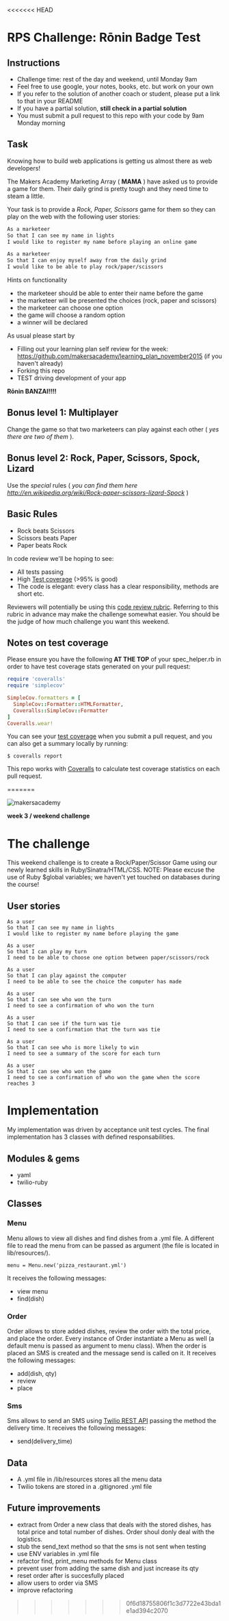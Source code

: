 <<<<<<< HEAD
# RPS Challenge: Rōnin Badge Test

Instructions
-------

* Challenge time: rest of the day and weekend, until Monday 9am
* Feel free to use google, your notes, books, etc. but work on your own
* If you refer to the solution of another coach or student, please put a link to that in your README
* If you have a partial solution, **still check in a partial solution**
* You must submit a pull request to this repo with your code by 9am Monday morning

Task 
----

Knowing how to build web applications is getting us almost there as web developers!

The Makers Academy Marketing Array ( **MAMA** ) have asked us to provide a game for them. Their daily grind is pretty tough and they need time to steam a little.

Your task is to provide a _Rock, Paper, Scissors_ game for them so they can play on the web with the following user stories:

```sh
As a marketeer
So that I can see my name in lights
I would like to register my name before playing an online game

As a marketeer
So that I can enjoy myself away from the daily grind
I would like to be able to play rock/paper/scissors
```

Hints on functionality

- the marketeer should be able to enter their name before the game
- the marketeer will be presented the choices (rock, paper and scissors)
- the marketeer can choose one option
- the game will choose a random option
- a winner will be declared


As usual please start by

* Filling out your learning plan self review for the week: https://github.com/makersacademy/learning_plan_november2015 (if you haven't already)
* Forking this repo
* TEST driving development of your app

**Rōnin BANZAI!!!!**

## Bonus level 1: Multiplayer

Change the game so that two marketeers can play against each other ( _yes there are two of them_ ).

## Bonus level 2: Rock, Paper, Scissors, Spock, Lizard

Use the _special_ rules ( _you can find them here http://en.wikipedia.org/wiki/Rock-paper-scissors-lizard-Spock_ )

## Basic Rules

- Rock beats Scissors
- Scissors beats Paper
- Paper beats Rock

In code review we'll be hoping to see:

* All tests passing
* High [Test coverage](https://github.com/makersacademy/course/blob/master/pills/test_coverage.md) (>95% is good)
* The code is elegant: every class has a clear responsibility, methods are short etc. 

Reviewers will potentially be using this [code review rubric](docs/review.md).  Referring to this rubric in advance may make the challenge somewhat easier.  You should be the judge of how much challenge you want this weekend.

Notes on test coverage
----------------------

Please ensure you have the following **AT THE TOP** of your spec_helper.rb in order to have test coverage stats generated
on your pull request:

```ruby
require 'coveralls'
require 'simplecov'

SimpleCov.formatters = [
  SimpleCov::Formatter::HTMLFormatter,
  Coveralls::SimpleCov::Formatter
]
Coveralls.wear! 
```

You can see your [test coverage](https://github.com/makersacademy/course/blob/master/pills/test_coverage.md) when you submit a pull request, and you can also get a summary locally by running:

```
$ coveralls report
```

This repo works with [Coveralls](https://coveralls.io/) to calculate test coverage statistics on each pull request.

=======

![makersacademy](media/ma_logo.png)

**week 3 / weekend challenge**

# The challenge

This weekend challenge is to create a Rock/Paper/Scissor Game using our newly learned skills in Ruby/Sinatra/HTML/CSS.
NOTE: Please excuse the use of Ruby $global variables; we haven't yet touched on databases during the course!

## User stories

```
As a user
So that I can see my name in lights
I would like to register my name before playing the game

As a user
So that I can play my turn
I need to be able to choose one option between paper/scissors/rock

As a user
So that I can play against the computer
I need to be able to see the choice the computer has made

As a user
So that I can see who won the turn
I need to see a confirmation of who won the turn

As a user
So that I can see if the turn was tie
I need to see a confirmation that the turn was tie

As a user
So that I can see who is more likely to win
I need to see a summary of the score for each turn

As a user
So that I can see who won the game
I need to see a confirmation of who won the game when the score reaches 3

```

# Implementation

My implementation was driven by acceptance unit test cycles. The final implementation has 3 classes with defined responsabilities.

## Modules & gems

* yaml
* twilio-ruby


## Classes

### Menu

Menu allows to view all dishes and find dishes from a .yml file. A different file to read the menu from can be passed as argument (the file is located in lib/resources/).
```
menu = Menu.new('pizza_restaurant.yml')
```
It receives the following messages:
* view menu
* find(dish)

### Order

Order allows to store added dishes, review the order with the total price, and place the order. Every instance of Order instantiate a Menu as well (a default menu is passed as argument to menu class).
When the order is placed an SMS is created and the message send is called on it.
It receives the following messages:
* add(dish, qty)
* review
* place

### Sms

Sms allows to send an SMS using [Twilio REST API](https://www.twilio.com/docs/api/rest) passing the method the delivery time.
It receives the following messages:
* send(delivery_time)


## Data

* A .yml file in /lib/resources stores all the menu data
* Twilio tokens are stored in a .gitignored .yml file


## Future improvements

* extract from Order a new class that deals with the stored dishes, has total price and total number of dishes. Order shoul donly deal with the logistics.
* stub the send_text method so that the sms is not sent when testing
* use ENV variables in .yml file
* refactor find, print_menu methods for Menu class
* prevent user from adding the same dish and just increase its qty
* reset order after is succesfully placed
* allow users to order via SMS
* improve refactoring
>>>>>>> 0f6d18755806f1c3d7722e43bda1e1ad394c2070

